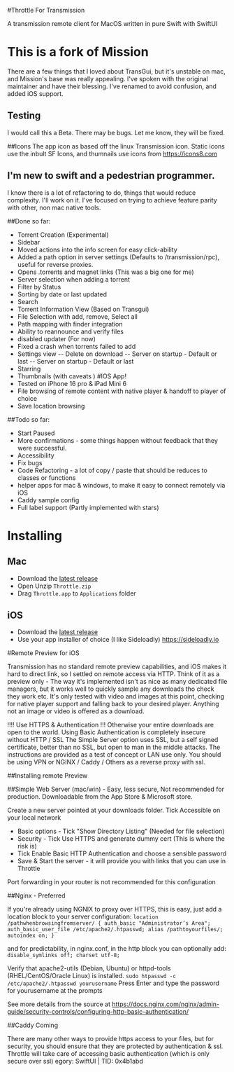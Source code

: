 #Throttle For Transmission

A transmission remote client for MacOS written in pure Swift with SwiftUI

# This is a fork of Mission

There are a few things that I loved about TransGui, but it's unstable on mac, and Mission's base was really appealing. I've spoken with the original maintainer and have their blessing.
I've renamed to avoid confusion, and added iOS support.

## Testing
I would call this a Beta. There may be bugs. Let me know, they will be fixed.

##Icons
The app icon as based off the linux Transmission icon.
Static icons use the inbult SF Icons, and thumnails use icons from https://icons8.com


## I'm new to swift and a pedestrian programmer.
I know there is a lot of refactoring to do, things that would reduce complexity. I'll work on it. I've focused on trying to achieve feature parity with other, non mac native tools.

##Done so far:
- Torrent Creation (Experimental)
- Sidebar
- Moved actions into the info screen for easy click-ability
- Added a path option in server settings (Defaults to /transmission/rpc), useful for reverse proxies.
- Opens .torrents and magnet links (This was a big one for me)
- Server selection when adding a torrent
- Filter by Status
- Sorting by date or last updated
- Search
- Torrent Information View (Based on Transgui)
- File Selection with add, remove, Select all
- Path mapping with finder integration
- Ability to reannounce and verify files
- disabled updater (For now)
- Fixed a crash when torrents failed to add
- Settings view
-- Delete on download
-- Server on startup - Default or last
-- Server on startup - Default or last
- Starring 
- Thumbnails (with caveats )
#IOS App!
- Tested on iPhone 16 pro & iPad Mini 6
- File browsing of remote content with native player & handoff to player of choice
- Save location browsing

##Todo so far:
- Start Paused
- More confirmations - some things happen without feedback that they were successful.
- Accessibility
- Fix bugs
- Code Refactoring - a lot of copy / paste that should be reduces to classes or functions
- helper apps for mac & windows, to make it easy to connect remotely via iOS
- Caddy sample config
- Full label support (Partly implemented with stars)

# Installing

## Mac
- Download the [latest release](https://github.com/Steve2Go/mission25/releases)
- Open Unzip `Throttle.zip`
- Drag `Throttle.app` to `Applications` folder


## iOS
- Download the [latest release](https://github.com/Steve2Go/mission25/releases)
- Use your app installer of choice (I like Sideloadly) https://sideloadly.io

#Remote Preview for iOS

Transmission has no standard remote preview capabilities, and iOS makes it hard to direct link, so I settled on remote access via HTTP.
Think of it as a preview only - The way it's implemented isn't as nice as many dedicated file managers, but it works well to quickly sample any downloads tho check they work etc. It's only tested with video and images at this point, checking for native player support and falling back to your desired player.
Anything not an image or video is offered as a download.

!!!! Use HTTPS & Authentication !!!
Otherwise your entire downloads are open to the world.
Using Basic Authentication is completely insecure without HTTP / SSL
The Simple Server option uses SSL, but a self signed certificate, better than no SSL, but open to man in the middle attacks. The instructions are provided as a test of concept or LAN use only. You should be using VPN or NGINX / Caddy / Others as a reverse proxy with ssl.

##Installing remote Preview 


##Simple Web Server (mac/win) - Easy, less secure, Not recommended for production.
Downloadable from the App Store & Microsoft store.

Create a new server pointed at your downloads folder.
Tick Accessible on your local network
- Basic options - Tick "Show Directory Listing" (Needed for file selection)
- Security - Tick Use HTTPS and generate dummy cert (This is where the risk is)
- Tick Enable Basic HTTP Authentication and choose a sensible password
- Save & Start the server - it will provide you with links that you can use in Throttle

Port forwarding in your router is not recommended for this configuration

##Nginx - Preferred

If you're already using NGNIX to proxy over HTTPS, this is easy, just add a location block to your server configuration:
`location /pathwhenbrowsingfromserver/ {
        auth_basic "Administrator’s Area";
        auth_basic_user_file /etc/apache2/.htpasswd;
        alias /pathtoyourfiles/;
        autoindex on;
    }`
    
and for predictability, in nginx.conf, in the http block you can optionally add:
`disable_symlinks off;
 charset utf-8;
`
    
Verify that apache2-utils (Debian, Ubuntu) or httpd-tools (RHEL/CentOS/Oracle Linux) is installed.
`sudo htpasswd -c /etc/apache2/.htpasswd yourusername`
Press Enter and type the password for yourusername at the prompts

See more details from the source at https://docs.nginx.com/nginx/admin-guide/security-controls/configuring-http-basic-authentication/

##Caddy
Coming



There are many other ways to provide https access to your files, but for security, you should ensure that they are protected by authentication & ssl.
Throttle will take care of accessing basic authentication (which is only secure over ssl)
egory: SwiftUI | TID: 0x4b1abd
